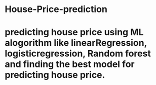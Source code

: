 # House-Price-prediction
# predicting house price  using ML alogorithm like linearRegression, logisticregression, Random forest and finding the best model for predicting house price.
